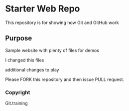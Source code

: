 # Starter Web Repo

This repository is for showing how Git and GitHub work

## Purpose

Sample website with plenty of files for demos


I changed this files


additional changes to play

Please FORK this repository and then issue PULL request.

### Copyright

Git.training